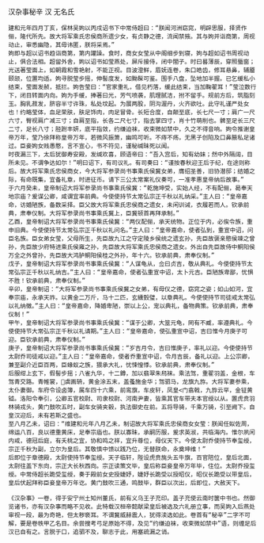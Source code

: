  汉杂事秘辛 汉 无名氏

    建和元年四月丁亥，保林吴姁以丙戌诏书下中常侍超曰：“朕闻河洲窈窕，明辟思服，择贤作俪，隆代所先。故大将军乘氏忠侯商所遗少女，有贞静之德，流闻禁掖。其与姁并诣商第，周视动止，审悉幽隐，其毋讳匿，朕将采焉。”
    姁即与超以诏书趋诣商第，第内讙譟。食时，商女女莹从中阁细步到寝，姁与超如诏书周视动止，俱合法相。超留外舍，姁以诏书如莹燕处，屏斥接侍，闭中閤子。时曰晷薄辰，穿照蜃窗；光送著莹面上，如朝霞和雪艳射，不能正视。目波澄鲜，眉妩连卷，朱口皓齿，修耳悬鼻，辅靥颐颔，位置均适。姁寻脱莹步摇，伸髻度发，如黝髹可鉴。围手八盘，坠地加半握。已乞缓私小结束，莹面发赪，抵拦。姁告莹曰：“官家重礼，借见朽落，缓此结束，当加鞠翟耳！”莹泣数行下，闭目转面内向。姁为手缓，捧著曰光，芳气喷袭，肌理腻洁，拊不留手。规前方后，筑脂刻玉。胸乳菽发，脐容半寸许珠，私处坟起。为展两股，阴沟渥丹，火齐欲吐。此守礼谨严处女也！约略莹体，血足荣肤，肤足饰肉，肉足冒骨。长短合度，自颠至底，长七尺一寸；肩广一尺六寸，臀视肩广减三寸；自肩至指，长各二尺七寸，指去掌四寸，肖十竹萌削也。髀至足长三尺二寸，足长八寸；胫跗丰妍，底平指敛，约缣迫袜，收束微如禁中，久之不得音响。姁令推谢皇帝万年，莹乃徐拜称皇帝万年，若微风振箫，幽鸣可听。不痔不疡，无黑子创陷及口鼻腋私足诸过。臣妾姁女贱愚憨，言不宣心，书不符见，谨秘缄昧死以闻。
    时夜漏三下，太后犹御寿安殿，发缄欢喜，顾语帝曰：“吾入宫后，知有幼妹；然中外隔阔，目所未见。不谓争达如尔！”明曰诏下，有司议礼。有司奏曰：“谨按春秋迎王后于纪，在途则称后。故大将军乘氏忠侯商女，今大将军参录尚书事乘氏侯冀女弟，膺绍圣善，旧协潜邸；结婚之际，有命既集，宜备礼章，时进征币。请下三公太常案礼仪奏可，一准孝惠皇帝纳后故事。”
    于六月癸未，皇帝制诏大将军参录尚书事乘氏侯冀：“乾施坤受，实始人经，不有配俪，曷奉天地宗庙？爰谋公卿，咸谓宜率前典。今使使持节太常弘宗正千秋以礼纳采。”主人曰：“皇帝嘉命，访婚陋族，备数采择。臣父故大将军乘氏忠侯商之遗女，未闲训诫，衣履若而人。钦承前典，肃奉仪制。大将军参录尚书事乘氏冀上，臣冀顿首再拜承制。”
    乙酉，皇帝制诏大将军参录尚书事乘氏侯冀：“两仪配俪，承天统物。正位于内，必俟令族，重申旧典。今使使持节太常弘宗正千秋以礼问名。”主人曰：“皇帝嘉命，使者弘到，重宣中诏，问臣名族。臣女弟女莹，父母所生，先臣故九江之守定陵乡侯统之遗玄孙，先臣故褒亲愍侯竦之曾孙，先臣故少府特进乘氏侯雍之孙，先臣故大将军乘氏忠侯商之遗女。外出自先臣故侍中鲖阳侯万全之外曾孙，先臣故大鸿胪鲖阳侯桂之外孙，年十六。钦承前典，肃奉仪制。”
    戊子，皇帝制诏大将军参录尚书事乘氏侯冀：“人谋龟从，佥曰贞吉，敬从典礼。今使使持节太常弘宗正千秋以礼纳吉。”主人曰：“皇帝嘉命，使者弘重宣中诏，太卜元吉。臣陋族卑鄙，忧惧不胜！钦承前典，肃奉仪制。”
    辛卯，皇帝制诏：“大将军参录尚书事乘氏侯冀之女弟，有母仪之德，窈窕之姿；如山如河，宜奉宗庙，永承天祚。以黄金二万斤，马十二匹，玄纁瑴璧，以章典礼。今使使持节司徒戒太常弘以礼纳徵。”主人曰：“皇帝嘉命，降婚卑陋，崇以上公，宠以典礼，备物典策。钦承前典，肃奉仪制！”
    甲午，皇帝制诏大将军参录尚书事乘氏侯冀：“谋于公卿，大筮元龟，罔有不臧，率遵典礼。今使使持节大常弘宗正千秋以礼请期。”主人曰：“皇帝嘉命，使弘重宣中诏，吉曰惟今月庚子可迎。臣钦承前典，肃奉仪制。”
    庚子，皇帝制诏大将军参录尚书事乘氏侯冀：“岁吉月令，吉曰惟庚子，率礼以迎。今使使持节太尉乔司徒戒以迎。”主人曰：“皇帝嘉命，使者乔重宣中诏，令月吉辰，备礼以迎。上公宗卿，兼至副介近臣百两，臣蝝蚁之族，猥承大礼，忧悚惶悸。钦承前典，肃奉仪制。”
    后服绀上玄下，假髻步摇；八雀九华，十二鐏，加以翡翠朱舄袜。乘法驾，重翟羽盖，金根，车驾青交路。青帷裳，虡画辀，黄金涂五末，盖蚤施金华；驾驷马，龙旗九斿。大将军妻参乘，太仆妻御。车府令设卤簿，属车四十六乘，前鸾旗，车皮轩，凤皇<门翕戟，九斿云罕，金钲黄钺。洛阳令奉引，公卿五官校尉、司隶校尉、河南尹妻，皆乘其官车带夫本官绶以从。置虎贲羽林骑戎头，黄门鼓吹五时，副车女骑夹毂，执法御史在前。五将导骑，千乘万骑，引至阙下。自皇汉迎后，未有若斯之盛也。
    至八月乙未，诏曰：“维建和元年八月乙未，制诏故大将军乘氏忠侯商女女莹：朕闻任姒佐周，绵运八百，良以德重黄床，足奉宗庙也。朕以寡昧，承嗣历服，爰求英淑，共临海内。惟尔夙闲内戒，德冠后庭，有夭桃之宜，协和鸣之祥，宜升尊位，母仪天下。今使太尉乔使持节奉玺绶，宗正千秋为副，立尔为皇后。其敬慎中馈以践乃位，无替朕命，永奠坤维！”
    后即位于章德殿，太尉使持节奉玺绶。天子临轩，陛设虎贲旄头五牛旗，百官陪位，皇后北面，太尉往盖下东向，宗正大长秋西向。宗正读策文毕，皇后称臣妾皇帝万年毕，住位。太尉乔授玺绶。中常侍超长跪受玺绶，奏于殿前女史授婕妤，婕妤长跪受以授昭仪，昭仪长跪受以带皇后，皇后伏起拜称臣妾皇帝万年讫。黄门鼓吹三通，鸣鼓毕，群臣以次出，后即位，大赦天下。

    《汉杂事》一卷，得于安宁州土知州董氏，前有义乌王子充印。盖子充使云南时箧中书也。然御览诸书，亦有汉杂事而略不见收。此特载汉桓帝懿献梁皇后被选及六礼册立事，而吴姁入后燕处审视一段，最为奇艳，但太秽亵耳。不谓冀威赫震人，犹得渎选如此。卷首有“秘辛”二字不可解，要是卷帙甲乙名目。余尝搜考弓足原始不得，及见“约缣迫袜，收束微如禁中”语，则缠足后汉已自有之。言脱于口，追驷不及，聊志于此，用塞疏漏之诮。 

